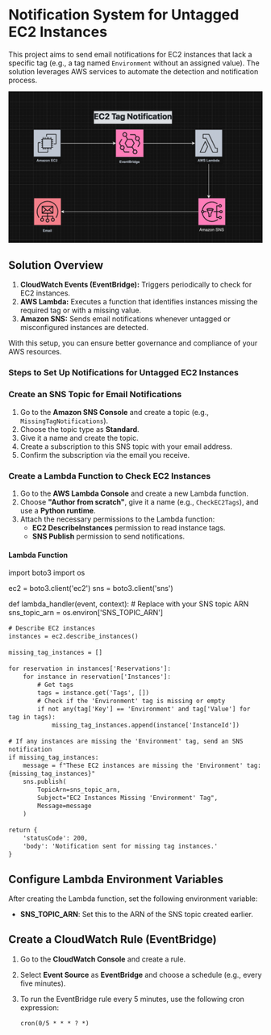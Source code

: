 # Notification System for Untagged EC2 Instances

This project aims to send email notifications for EC2 instances that lack a specific tag (e.g., a tag named `Environment` without an assigned value). The solution leverages AWS services to automate the detection and notification process.

![enter image description here](arquitectura.png)

## Solution Overview

1. **CloudWatch Events (EventBridge):** Triggers periodically to check for EC2 instances.
2. **AWS Lambda:** Executes a function that identifies instances missing the required tag or with a missing value.
3. **Amazon SNS:** Sends email notifications whenever untagged or misconfigured instances are detected.

With this setup, you can ensure better governance and compliance of your AWS resources.

### Steps to Set Up Notifications for Untagged EC2 Instances

### Create an SNS Topic for Email Notifications

1. Go to the **Amazon SNS Console** and create a topic (e.g., `MissingTagNotifications`).
2. Choose the topic type as **Standard**.
3. Give it a name and create the topic.
4. Create a subscription to this SNS topic with your email address.
5. Confirm the subscription via the email you receive.

### Create a Lambda Function to Check EC2 Instances

1. Go to the **AWS Lambda Console** and create a new Lambda function.
2. Choose **"Author from scratch"**, give it a name (e.g., `CheckEC2Tags`), and use a **Python runtime**.
3. Attach the necessary permissions to the Lambda function:
   - **EC2 DescribeInstances** permission to read instance tags.
   - **SNS Publish** permission to send notifications.

#### Lambda Function

import boto3
import os

ec2 = boto3.client('ec2')
sns = boto3.client('sns')

def lambda_handler(event, context):
    # Replace with your SNS topic ARN
    sns_topic_arn = os.environ['SNS_TOPIC_ARN']
    
    # Describe EC2 instances
    instances = ec2.describe_instances()
    
    missing_tag_instances = []
    
    for reservation in instances['Reservations']:
        for instance in reservation['Instances']:
            # Get tags
            tags = instance.get('Tags', [])
            # Check if the 'Environment' tag is missing or empty
            if not any(tag['Key'] == 'Environment' and tag['Value'] for tag in tags):
                missing_tag_instances.append(instance['InstanceId'])
    
    # If any instances are missing the 'Environment' tag, send an SNS notification
    if missing_tag_instances:
        message = f"These EC2 instances are missing the 'Environment' tag: {missing_tag_instances}"
        sns.publish(
            TopicArn=sns_topic_arn,
            Subject="EC2 Instances Missing 'Environment' Tag",
            Message=message
        )
    
    return {
        'statusCode': 200,
        'body': 'Notification sent for missing tag instances.'
    }
## Configure Lambda Environment Variables

After creating the Lambda function, set the following environment variable:

- **SNS_TOPIC_ARN**: Set this to the ARN of the SNS topic created earlier.

## Create a CloudWatch Rule (EventBridge)

1. Go to the **CloudWatch Console** and create a rule.
2. Select **Event Source** as **EventBridge** and choose a schedule (e.g., every five minutes).
3. To run the EventBridge rule every 5 minutes, use the following cron expression:

   ```cron
   cron(0/5 * * * ? *)
